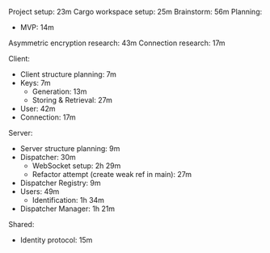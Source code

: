 Project setup: 23m
Cargo workspace setup: 25m
Brainstorm: 56m
Planning:
- MVP: 14m

Asymmetric encryption research: 43m
Connection research: 17m

Client:
- Client structure planning: 7m
- Keys: 7m
    - Generation: 13m
    - Storing & Retrieval: 27m
- User: 42m
- Connection: 17m

Server:
- Server structure planning: 9m
- Dispatcher: 30m
    - WebSocket setup: 2h 29m
    - Refactor attempt (create weak ref in main): 27m
- Dispatcher Registry: 9m
- Users: 49m
    - Identification: 1h 34m
- Dispatcher Manager: 1h 21m

Shared:
- Identity protocol: 15m
